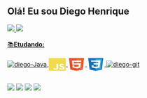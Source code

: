 ## Olá! Eu sou Diego Henrique 
 <div>
  <a href="https://github.com/Diego-Henriquee">
  <img height="180em" src="https://github-readme-stats.vercel.app/api?username=Diego-Henriquee&show_icons=true&theme=dark&include_all_commits=true&count_private=true"/>
  <img height="180em" src="https://github-readme-stats.vercel.app/api/top-langs/?username=Diego-Henriquee&layout=compact&langs_count=16&theme=dark"/>
</div>

<br>
📚<strong>Etudando:</strong>
<div style="display: inline_block"><br>
  
  <img align="center" alt="diego-Java" height="35" width="40" src="https://cdn.jsdelivr.net/gh/devicons/devicon@latest/icons/java/java-original.svg" />
  <img align="center" alt="diego-Js" height="30" width="40" src="https://raw.githubusercontent.com/devicons/devicon/master/icons/javascript/javascript-plain.svg">
  <img align="center" alt="diego-HTML" height="30" width="40" src="https://raw.githubusercontent.com/devicons/devicon/master/icons/html5/html5-original.svg">
  <img align="center" alt="diego-CSS" height="30" width="40" src="https://raw.githubusercontent.com/devicons/devicon/master/icons/css3/css3-original.svg">
  <img align="center"  alt="diego-git" height="30" width="40" src="https://cdn.jsdelivr.net/gh/devicons/devicon@latest/icons/git/git-original.svg" />
  
</div>
  
  ##
 
<div> 
  <a href="https://www.linkedin.com/in/diego-henrique-0bb709197/" target="_blank"><img src="https://img.shields.io/badge/LinkedIn-0077B5?style=for-the-badge&logo=linkedin&logoColor=white" target="_blank"></a>
  <a href="https://discord.gg/hTCKnJs8" target="_blank"><img src="https://img.shields.io/badge/Discord-7289DA?style=for-the-badge&logo=discord&logoColor=white" target="_blank"></a>
  <a href="https://instagram.com/diegohenrique1103" target="_blank"><img src="https://img.shields.io/badge/-Instagram-%23E4405F?style=for-the-badge&logo=instagram&logoColor=white" target="_blank"></a>
   <a href = "mailto:diegohenrique.g12@gmail.com"><img src="https://img.shields.io/badge/Gmail-333333?style=for-the-badge&logo=gmail&logoColor=redmailto:SEUGMAIL"</a>

</div>


